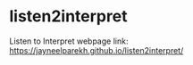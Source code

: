 # listen2interpret

Listen to Interpret webpage link: https://jayneelparekh.github.io/listen2interpret/
